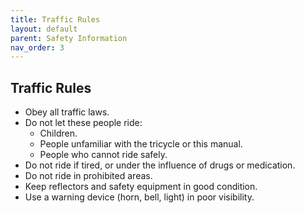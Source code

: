 ```yaml
---
title: Traffic Rules 
layout: default
parent: Safety Information
nav_order: 3
---
```


## Traffic Rules 
* Obey all traffic laws.
* Do not let these people ride:
    * Children.
    * People unfamiliar with the tricycle or this manual.
    * People who cannot ride safely. 
* Do not ride if tired, or under the influence of drugs or medication.
* Do not ride in prohibited areas.
* Keep reflectors and safety equipment in good condition.
* Use a warning device (horn, bell, light) in poor visibility.